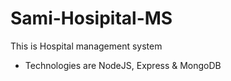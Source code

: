 # Sami-Hosipital-MS
This is Hospital management system

- Technologies are NodeJS, Express & MongoDB
